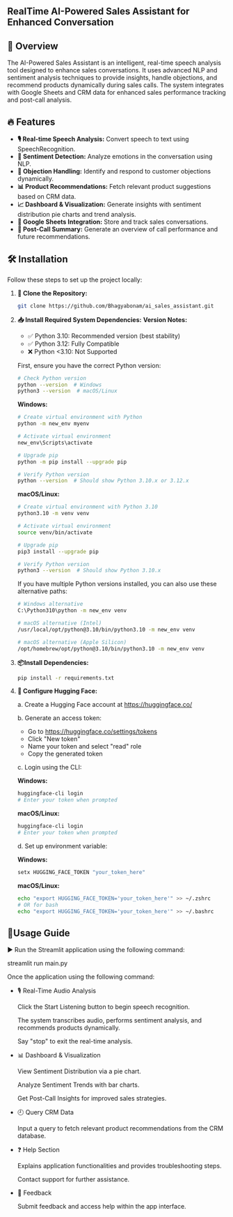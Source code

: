 ## RealTime AI-Powered Sales Assistant for Enhanced Conversation
## 🚀 Overview
The AI-Powered Sales Assistant is an intelligent, real-time speech analysis tool designed to enhance sales conversations. It uses advanced NLP and sentiment analysis techniques to provide insights, handle objections, and recommend products dynamically during sales calls. The system integrates with Google Sheets and CRM data for enhanced sales performance tracking and post-call analysis.

## 🔥 Features

- **🎙 Real-time Speech Analysis:** Convert speech to text using SpeechRecognition.
- **🧠 Sentiment Detection:** Analyze emotions in the conversation using NLP.
- **🎯 Objection Handling:** Identify and respond to customer objections dynamically.
- **📊 Product Recommendations:** Fetch relevant product suggestions based on CRM data.
- **📈 Dashboard & Visualization:** Generate insights with sentiment distribution pie charts and trend analysis.
- **📂 Google Sheets Integration:** Store and track sales conversations.
- **📝 Post-Call Summary:** Generate an overview of call performance and future recommendations.

## 🛠️ Installation

Follow these steps to set up the project locally:

1. **🔀 Clone the Repository:**
   ```bash
   git clone https://github.com/Bhagyabonam/ai_sales_assistant.git
   ```
2. **📥 Install Required System Dependencies:**
   **Version Notes:**
   - ✅ Python 3.10: Recommended version (best stability)
   - ✅ Python 3.12: Fully Compatible
   - ❌ Python <3.10: Not Supported
     
   First, ensure you have the correct Python version:
   ```bash
   # Check Python version
   python --version  # Windows
   python3 --version  # macOS/Linux
   ```
   **Windows:**
   ```bash
   # Create virtual environment with Python
   python -m new_env myenv
   
   # Activate virtual environment
   new_env\Scripts\activate
   
   # Upgrade pip
   python -m pip install --upgrade pip

   # Verify Python version
   python --version  # Should show Python 3.10.x or 3.12.x
   ```

    **macOS/Linux:**
     ```bash
     # Create virtual environment with Python 3.10
     python3.10 -m venv venv
     
     # Activate virtual environment
     source venv/bin/activate
     
     # Upgrade pip
     pip3 install --upgrade pip
     
     # Verify Python version
     python3 --version  # Should show Python 3.10.x
     ```
     If you have multiple Python versions installed, you can also use these alternative paths:
     ```bash
     # Windows alternative
     C:\Python310\python -m new_env venv
  
     # macOS alternative (Intel)
     /usr/local/opt/python@3.10/bin/python3.10 -m new_env venv
  
     # macOS alternative (Apple Silicon)
     /opt/homebrew/opt/python@3.10/bin/python3.10 -m new_env venv
     ```
3. **📦Install Dependencies:**
   ```bash
   pip install -r requirements.txt
   ```
4. **🔑 Configure Hugging Face:**

   a. Create a Hugging Face account at https://huggingface.co/
   
   b. Generate an access token:
      - Go to https://huggingface.co/settings/tokens
      - Click "New token"
      - Name your token and select "read" role
      - Copy the generated token
   
   c. Login using the CLI:

   **Windows:**
   ```bash
   huggingface-cli login
   # Enter your token when prompted
   ```

   **macOS/Linux:**
   ```bash
   huggingface-cli login
   # Enter your token when prompted
   ```
   d. Set up environment variable:
   
   **Windows:**
   ```bash
   setx HUGGING_FACE_TOKEN "your_token_here"
   ```

   **macOS/Linux:**
   ```bash
   echo "export HUGGING_FACE_TOKEN='your_token_here'" >> ~/.zshrc
   # OR for bash
   echo "export HUGGING_FACE_TOKEN='your_token_here'" >> ~/.bashrc
   ```

## 🔹Usage Guide
▶️ Run the Streamlit application using the following command:
     
 streamlit run main.py

 Once the application using the following command:
  
 - 🎙 Real-Time Audio Analysis
    
    Click the Start Listening button to begin speech recognition.
    
    The system transcribes audio, performs sentiment analysis, and recommends products dynamically.
    
    Say "stop" to exit the real-time analysis.
    
  - 📊 Dashboard & Visualization
    
    View Sentiment Distribution via a pie chart.
    
    Analyze Sentiment Trends with bar charts.
    
    Get Post-Call Insights for improved sales strategies.
    
  - 🕘 Query CRM Data
    
    Input a query to fetch relevant product recommendations from the CRM database.
  
  - ❓ Help Section
  
    Explains application functionalities and provides troubleshooting steps.
    
    Contact support for further assistance.
    
  - 💬 Feedback
      
    Submit feedback and access help within the app interface.
       
  
  
